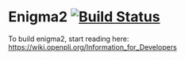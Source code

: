 Enigma2 [![Build Status](https://travis-ci.org/OpenPLi/enigma2.svg?branch=develop)](https://travis-ci.org/OpenPLi/enigma2)
==========
To build enigma2, start reading here: https://wiki.openpli.org/Information_for_Developers
